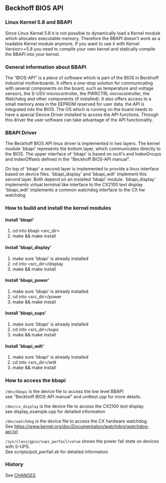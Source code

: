 ## Beckhoff BIOS API

### Linux Kernel 5.8 and BBAPI
Since Linux Kernel 5.8 it is not possible to dynamically load a Kernel module which allocates executable memory. 
Therefore the BBAPI doesn't work as a loadable Kernel module anymore. 
If you want to use it with Kernel Version>=5.8 you need to compile your own kernel and statically compile the BBAPI into your kernel.

### General information about BBAPI
The “BIOS-API” is a piece of software which is part of the BIOS in Beckhoff industrial motherboards. 
It offers a one-stop solution for communicating with several components on the board, 
such as temperature and voltage sensors, the S-USV microcontroller, the PWRCTRL microcontroller, 
the Watchdog and other components (if installed). 
It also offers access to a small memory area in the EEPROM reserved for user data.
the API is integrated into the BIOS. 
The OS which is running on the board needs to have a special Device Driver installed to access the API functions. 
Through this driver the user software can take advantage of the API functionality.

### BBAPI Driver
The Beckhoff BIOS API linux driver is implemented in two layers.
The kernel module 'bbapi' represents the bottom layer, which communicates
directly to the BIOS. The upper interface of 'bbapi' is based on ioctl's
and IndexGroups and IndexOffsets defined in the "Beckhoff BIOS-API manual".

On top of 'bbapi' a second layer is implemented to provide a linux interface
based on device files. 'bbapi_display' and 'bbapi_wdt' implement this second
layer. Both depend on an installed 'bbapi' module.
'bbapi_display' implements virtual terminal like interface to the CX2100 text display
'bbapi_wdt' implements a common watchdog interface to the CX hw watchdog


### How to build and install the kernel modules
#### Install 'bbapi'

1. cd into bbapi <src_dir>
2. make && make install

#### Install 'bbapi_display'

1. make sure 'bbapi' is already installed
2. cd into <src_dir>/display
3. make && make install

#### Install 'bbapi_power'

1. make sure 'bbapi' is already installed
2. cd into <src_dir>/power
3. make && make install

#### Install 'bbapi_sups'

1. make sure 'bbapi' is already installed
2. cd into <src_dir>/sups
3. make && make install

#### Install 'bbapi_wdt'

1. make sure 'bbapi' is already installed
2. cd into <src_dir>/wdt
3. make && make install


### How to access the bbapi
`/dev/bbapi` is the device file to access the low level BBAPI<br/>
see "Beckhoff BIOS-API manual" and unittest.cpp for more details.

`/dev/cx_display` is the device file to access the CX2100 text display.<br/>
see display_example.cpp for detailed information

`/dev/watchdog` is the device file to access the CX hardware watchdog.<br/>
See https://www.kernel.org/doc/Documentation/watchdog/watchdog-api.txt

`/sys/class/gpio/sups_pwrfail/value` shows the power fail state on devices with S-UPS.<br/>
See scripts/poll_pwrfail.sh for detailed information

### History
See [CHANGES](CHANGES)
